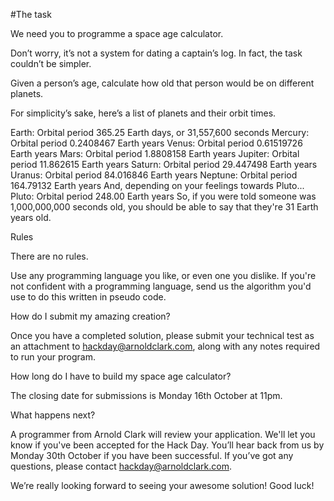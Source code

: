 #The task

We need you to programme a space age calculator.

Don’t worry, it’s not a system for dating a captain’s log. In fact, the task couldn’t be simpler.

Given a person’s age, calculate how old that person would be on different planets.

For simplicity’s sake, here’s a list of planets and their orbit times.

Earth: Orbital period 365.25 Earth days, or 31,557,600 seconds
Mercury: Orbital period 0.2408467 Earth years
Venus: Orbital period 0.61519726 Earth years
Mars: Orbital period 1.8808158 Earth years
Jupiter: Orbital period 11.862615 Earth years
Saturn: Orbital period 29.447498 Earth years
Uranus: Orbital period 84.016846 Earth years
Neptune: Orbital period 164.79132 Earth years
And, depending on your feelings towards Pluto...
Pluto: Orbital period 248.00 Earth years
So, if you were told someone was 1,000,000,000 seconds old, you should be able to say that they're 31 Earth years old.

Rules

There are no rules.

Use any programming language you like, or even one you dislike. If you're not confident with a programming language, send us the algorithm you'd use to do this written in pseudo code.

How do I submit my amazing creation?

Once you have a completed solution, please submit your technical test as an attachment to hackday@arnoldclark.com, along with any notes required to run your program.

How long do I have to build my space age calculator?

The closing date for submissions is Monday 16th October at 11pm.

What happens next?

A programmer from Arnold Clark will review your application.
We'll let you know if you've been accepted for the Hack Day.
You’ll hear back from us by Monday 30th October if you have been successful.
If you’ve got any questions, please contact hackday@arnoldclark.com.

We’re really looking forward to seeing your awesome solution! Good luck!
